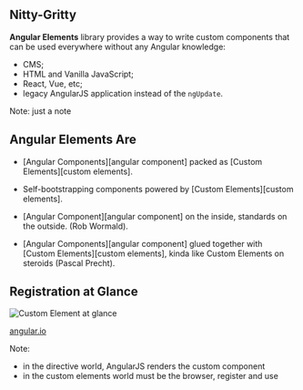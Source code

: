 ## Nitty-Gritty

**Angular Elements** <span class="text-highlight">library</span> provides a way to write custom components that can be used <span class="text-highlight">everywhere</span> without any Angular knowledge:
- CMS;
- HTML and Vanilla JavaScript;
- React, Vue, etc;
- legacy AngularJS application instead of the `ngUpdate`.

Note:
just a note


## Angular Elements Are

- <p class="fragment fade-in-then-out">[Angular Components][angular component] packed as [Custom Elements][custom elements].</p>
- <p class="fragment fade-in-then-out">Self-bootstrapping components powered by [Custom Elements][custom elements].</p>
- <p class="fragment fade-in-then-out">[Angular Component][angular component] on the inside, standards on the outside. (Rob Wormald).</p>
- <p class="fragment fade-in-then-out">[Angular Components][angular component] glued together with [Custom Elements][custom elements], kinda like Custom Elements on steroids (Pascal Precht).</p>

<!-- References -->
[custom elements]: https://developer.mozilla.org/en-US/docs/Web/Web_Components/Using_custom_elements
[web components]: https://developer.mozilla.org/en-US/docs/Web/Web_Components
[angular component]: https://angular.io/guide/architecture-components
[web technologies]: https://developer.mozilla.org/en-US/docs/Web


## Registration at Glance

<img src="images/custom-element-sequence.png" alt="Custom Element at glance">

[angular.io](https://angular.io/guide/elements)

Note:
- in the directive world, AngularJS renders the custom component
- in the custom elements world must be the browser, register and use